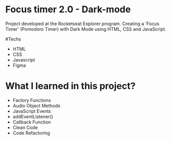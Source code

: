 # Focus timer 2.0 - Dark-mode
Project developed at the Rocketseat Explorer program. Creating a 'Focus Timer' (Pomodoro Timer) with Dark Mode using HTML, CSS and JavaScript. 

#Techs
- HTML
- CSS
- Javascript
- Figma

# What I learned in this project?

- Factory Functions
- Audio Object Methods
- JavaScript Events
- addEventListener()
- Callback Function
- Clean Code
- Code Refactoring
